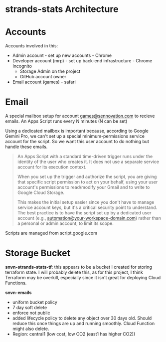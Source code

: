 # strands-stats Architecture

# Accounts

Accounts involved in this:

* Admin account - set up new accounts - Chrome
* Developer account (mrp) - set up back-end infrastructure - Chrome Incognito
  * Storage Admin on the project
  * GitHub account owner
* Email account (games) - safari

# Email
A special mailbox setup for account games@sennovation.com to recieve emails. An Apps Script runs every N minutes (N can be set)

Using a dedicated mailbox is important because, according to Google Gemini Pro, we can't set up a special minimum-permissions service account for the script. So we want this user account to do nothing but handle these emails.

> An Apps Script with a standard time-driven trigger runs under the identity of the user who creates it. It does not use a separate service account for its execution context.
> 
> When you set up the trigger and authorize the script, you are giving that specific script permission to act on your behalf, using your user account's permissions to read/modify your Gmail and to write to Google Cloud Storage.
> 
> This makes the initial setup easier since you don't have to manage service account keys, but it's a critical security point to understand. The best practice is to have the script set up by a dedicated user account (e.g., automation@your-workspace-domain.com) rather than a personal or admin account, to limit its scope.

Scripts are managed from script.google.com

# Storage Bucket

**snvn-strands-stats-tf**: this appears to be a bucket I created for storing terraform state. I will probably delete this, as for this project, I think Terraform may be overkill, especially since it isn't great for deploying Cloud Functions.

**snvn-emails** 
* uniform bucket policy
* 7 day soft delete
* enforce not public
* added lifecycle policy to delete any object over 30 days old. Should reduce this once things are up and running smoothly. Cloud Function might also delete.
* Region: central1 (low cost, low CO2 (east1 has higher CO2))

